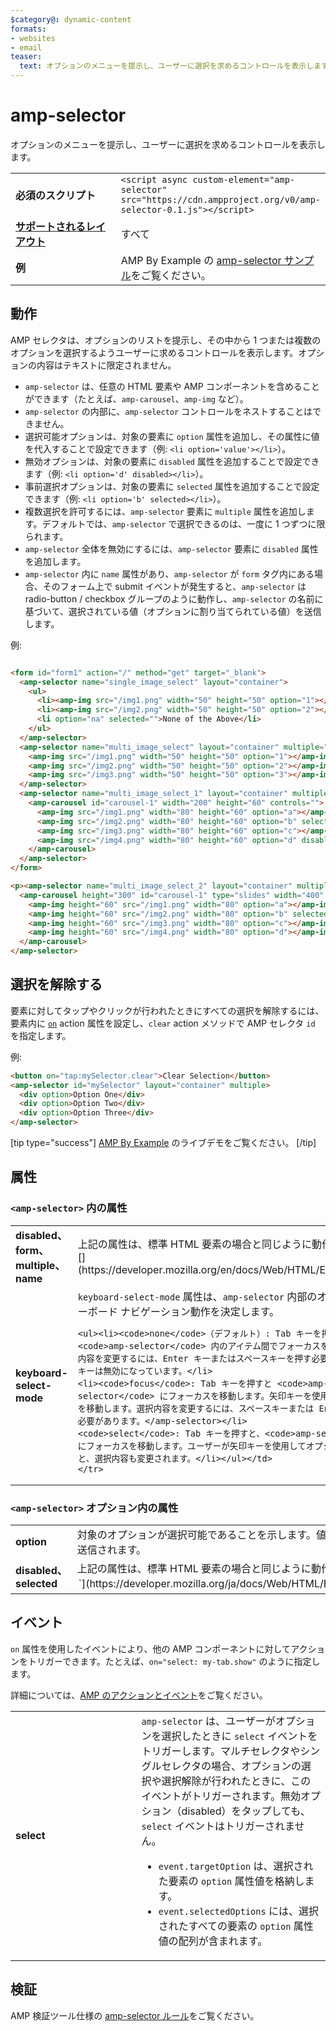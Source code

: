 ```yaml
---
$category@: dynamic-content
formats:
- websites
- email
teaser:
  text: オプションのメニューを提示し、ユーザーに選択を求めるコントロールを表示します。
---
```



<!--
       Copyright 2016 The AMP HTML Authors. All Rights Reserved.

       Licensed under the Apache License, Version 2.0 (the "License");
     you may not use this file except in compliance with the License.
     You may obtain a copy of the License at

     http://www.apache.org/licenses/LICENSE-2.0

     Unless required by applicable law or agreed to in writing, software
     distributed under the License is distributed on an "AS-IS" BASIS,
     WITHOUT WARRANTIES OR CONDITIONS OF ANY KIND, either express or implied.
     See the License for the specific language governing permissions and
     limitations under the License.
-->

# amp-selector

オプションのメニューを提示し、ユーザーに選択を求めるコントロールを表示します。

<table>
  <tr>
    <td class="col-fourty" width="40%"><strong>必須のスクリプト</strong></td>
      <td><code>&lt;script async custom-element="amp-selector" src="https://cdn.ampproject.org/v0/amp-selector-0.1.js">&lt;/script></code></td>
  </tr>
  <tr>
    <td class="col-fourty"><strong><a href="../../../documentation/guides-and-tutorials/develop/style_and_layout/control_layout.md">サポートされるレイアウト</a></strong></td>
    <td>すべて</td>
  </tr>
  <tr>
    <td class="col-fourty"><strong>例</strong></td>
    <td>AMP By Example の <a href="https://ampbyexample.com/components/amp-selector/">amp-selector サンプル</a>をご覧ください。</td>
  </tr>
</table>


## 動作

AMP セレクタは、オプションのリストを提示し、その中から 1 つまたは複数のオプションを選択するようユーザーに求めるコントロールを表示します。オプションの内容はテキストに限定されません。

* `amp-selector` は、任意の HTML 要素や AMP コンポーネントを含めることができます（たとえば、`amp-carousel`、`amp-img` など）。
* `amp-selector` の内部に、`amp-selector` コントロールをネストすることはできません。
* 選択可能オプションは、対象の要素に `option` 属性を追加し、その属性に値を代入することで設定できます（例: `<li option='value'></li>`）。
* 無効オプションは、対象の要素に `disabled` 属性を追加することで設定できます（例: `<li option='d' disabled></li>`）。
* 事前選択オプションは、対象の要素に `selected` 属性を追加することで設定できます（例: `<li option='b' selected></li>`）。
* 複数選択を許可するには、`amp-selector` 要素に `multiple` 属性を追加します。デフォルトでは、`amp-selector` で選択できるのは、一度に 1 つずつに限られます。
* `amp-selector` 全体を無効にするには、`amp-selector` 要素に `disabled` 属性を追加します。
* `amp-selector` 内に `name` 属性があり、`amp-selector` が `form` タグ内にある場合、そのフォーム上で submit イベントが発生すると、`amp-selector` は radio-button / checkbox グループのように動作し、`amp-selector` の名前に基づいて、選択されている値（オプションに割り当てられている値）を送信します。

例:

```html

<form id="form1" action="/" method="get" target="_blank">
  <amp-selector name="single_image_select" layout="container">
    <ul>
      <li><amp-img src="/img1.png" width="50" height="50" option="1"></amp-img></li>
      <li><amp-img src="/img2.png" width="50" height="50" option="2"></amp-img></li>
      <li option="na" selected="">None of the Above</li>
    </ul>
  </amp-selector>
  <amp-selector name="multi_image_select" layout="container" multiple="">
    <amp-img src="/img1.png" width="50" height="50" option="1"></amp-img>
    <amp-img src="/img2.png" width="50" height="50" option="2"></amp-img>
    <amp-img src="/img3.png" width="50" height="50" option="3"></amp-img>
  </amp-selector>
  <amp-selector name="multi_image_select_1" layout="container" multiple="">
    <amp-carousel id="carousel-1" width="200" height="60" controls="">
      <amp-img src="/img1.png" width="80" height="60" option="a"></amp-img>
      <amp-img src="/img2.png" width="80" height="60" option="b" selected=""></amp-img>
      <amp-img src="/img3.png" width="80" height="60" option="c"></amp-img>
      <amp-img src="/img4.png" width="80" height="60" option="d" disabled=""></amp-img>
    </amp-carousel>
  </amp-selector>
</form>

<p><amp-selector name="multi_image_select_2" layout="container" multiple="" form="form1">
  <amp-carousel height="300" id="carousel-1" type="slides" width="400" controls="">
    <amp-img height="60" src="/img1.png" width="80" option="a"></amp-img>
    <amp-img height="60" src="/img2.png" width="80" option="b" selected=""></amp-img>
    <amp-img height="60" src="/img3.png" width="80" option="c"></amp-img>
    <amp-img height="60" src="/img4.png" width="80" option="d"></amp-img>
  </amp-carousel>
</amp-selector>
```

## 選択を解除する

要素に対してタップやクリックが行われたときにすべての選択を解除するには、要素内に [`on`](../../../documentation/guides-and-tutorials/learn/amp-actions-and-events.md) action 属性を設定し、`clear` action メソッドで AMP セレクタ `id` を指定します。

例:

```html
<button on="tap:mySelector.clear">Clear Selection</button>
<amp-selector id="mySelector" layout="container" multiple>
  <div option>Option One</div>
  <div option>Option Two</div>
  <div option>Option Three</div>
</amp-selector>
```

[tip type="success"]
[AMP By Example](https://ampbyexample.com/components/amp-selector/) のライブデモをご覧ください。
[/tip]

## 属性

### `<amp-selector>` 内の属性

<table>
  <tr>
    <td width="40%"><strong>disabled、form、multiple、name</strong></td>
    <td>上記の属性は、標準 HTML 要素の場合と同じように動作します<code>select</code> [](https://developer.mozilla.org/en/docs/Web/HTML/Element/select).</td>
  </tr>
  <tr>
    <td width="40%"><strong>keyboard-select-mode</strong></td>
    <td><code>keyboard-select-mode</code> 属性は、<code>amp-selector</code> 内部のオプションのキーボード ナビゲーション動作を決定します。

    <ul><li><code>none</code>（デフォルト）: Tab キーを押すと、<code>amp-selector</code> 内のアイテム間でフォーカスを変更します。選択内容を変更するには、Enter キーまたはスペースキーを押す必要があります。矢印キーは無効になっています。</li>
    <li><code>focus</code>: Tab キーを押すと <code>amp-selector</code> にフォーカスを移動します。矢印キーを使用して、アイテム間を移動します。選択内容を変更するには、スペースキーまたは Enter キーを押す必要があります。</amp-selector></li>
    <code>select</code>: Tab キーを押すと、<code>amp-selector</code> にフォーカスを移動します。ユーザーが矢印キーを使用してオプションを移動すると、選択内容も変更されます。</li></ul></td>
    </tr>
  </table>

### `<amp-selector>` オプション内の属性

<table>
  <tr>
    <td width="40%"><strong>option</strong></td>
    <td>対象のオプションが選択可能であることを示します。値が指定されている場合、値の内容はフォームと一緒に送信されます。</td>
  </tr>
  <tr>
    <td width="40%"><strong>disabled、selected</strong></td>
    <td>上記の属性は、標準 HTML 要素の場合と同じように動作します。<option>`](https://developer.mozilla.org/ja/docs/Web/HTML/Element/option) 要素の場合と同じように動作します。</option></td>
  </tr>
</table>

## イベント

`on` 属性を使用したイベントにより、他の AMP コンポーネントに対してアクションをトリガーできます。たとえば、`on="select: my-tab.show"` のように指定します。

詳細については、[AMP のアクションとイベント](../../../documentation/guides-and-tutorials/learn/amp-actions-and-events.md)をご覧ください。

<table>
  <tr>
    <td width="40%"><strong>select</strong></td>
    <td><code>amp-selector</code> は、ユーザーがオプションを選択したときに <code>select</code> イベントをトリガーします。マルチセレクタやシングルセレクタの場合、オプションの選択や選択解除が行われたときに、このイベントがトリガーされます。無効オプション（disabled）をタップしても、<code>select</code> イベントはトリガーされません。
      <ul>
        <li><code>event.targetOption</code> は、選択された要素の <code>option</code> 属性値を格納します。</li>
        <li><code>event.selectedOptions</code> には、選択されたすべての要素の <code>option</code> 属性値の配列が含まれます。
        </li>
      </ul></td>
    </tr>

  </table>

## 検証

AMP 検証ツール仕様の [amp-selector ルール](https://github.com/ampproject/amphtml/blob/master/extensions/amp-selector/validator-amp-selector.protoascii)をご覧ください。
